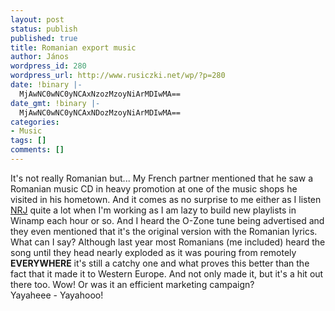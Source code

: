 ```yaml
---
layout: post
status: publish
published: true
title: Romanian export music
author: János
wordpress_id: 280
wordpress_url: http://www.rusiczki.net/wp/?p=280
date: !binary |-
  MjAwNC0wNC0yNCAxNzozMzoyNiArMDIwMA==
date_gmt: !binary |-
  MjAwNC0wNC0yNCAxNDozMzoyNiArMDIwMA==
categories:
- Music
tags: []
comments: []
---
```

<p>It's not really Romanian but... My French partner mentioned that he saw a Romanian music CD in heavy promotion at one of the music shops he visited in his hometown. And it comes as no surprise to me either as I listen <a href="http://www.nrj.fr">NRJ</a> quite a lot when I'm working as I am lazy to build new playlists in Winamp each hour or so. And I heard the O-Zone tune being advertised and they even mentioned that it's the original version with the Romanian lyrics.<br />
What can I say? Although last year most Romanians (me included) heard the song until they head nearly exploded as it was pouring from remotely <b>EVERYWHERE</b> it's still a catchy one and what proves this better than the fact that it made it to Western Europe. And not only made it, but it's a hit out there too. Wow! Or was it an efficient marketing campaign?<br />
Yayaheee - Yayahooo!</p>
